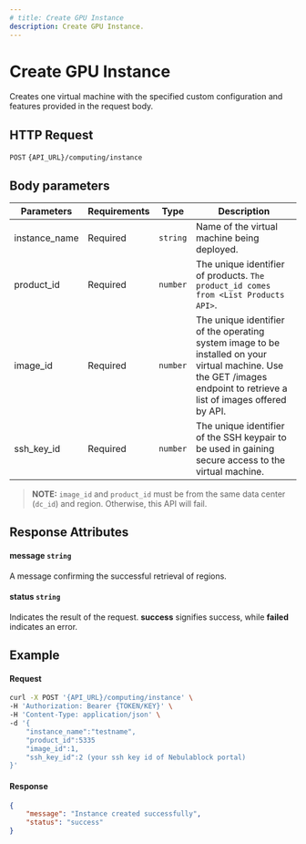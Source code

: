 ```yaml
---
# title: Create GPU Instance
description: Create GPU Instance.
---
```


# Create GPU Instance

Creates one virtual machine with the specified custom configuration and features provided in the request body.

## HTTP Request

`POST` `{API_URL}/computing/instance`

## Body parameters

| Parameters     | Requirements      | Type       | Description      |
|---------------|--------------------|----------------|----------------|
| instance_name | Required    | `string`       | Name of the virtual machine being deployed.  |
|product_id| Required| `number`| The unique identifier of products. `The product_id comes from <List Products API>`.|
| image_id      | Required    | `number`       | The unique identifier of the operating system image to be installed on your virtual machine. Use the GET /images endpoint to retrieve a list of images offered by API.  |
| ssh_key_id    | Required    | `number`       | The unique identifier of the SSH keypair to be used in gaining secure access to the virtual machine.|

> **NOTE:** `image_id` and `product_id` must be from the same data center (`dc_id`) and region. Otherwise, this API will fail. 

## Response Attributes

#### message `string`

A message confirming the successful retrieval of regions.

#### status `string`

Indicates the result of the request. **success** signifies success, while **failed** indicates an error.

## Example

#### Request

```bash
curl -X POST '{API_URL}/computing/instance' \
-H 'Authorization: Bearer {TOKEN/KEY}' \
-H 'Content-Type: application/json' \
-d '{
    "instance_name":"testname",
    "product_id":5335
    "image_id":1,
    "ssh_key_id":2 (your ssh key id of Nebulablock portal)
}'
```

#### Response

```json
{
    "message": "Instance created successfully",
    "status": "success"
}

```
